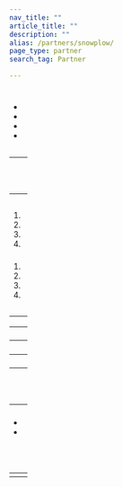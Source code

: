 ```yaml
---
nav_title: ""
article_title: ""
description: ""
alias: /partners/snowplow/
page_type: partner
search_tag: Partner

---
```


# 

>  



## 

 
- 
- 
- 
- 



## 

|  |  |
| ----------- | ----------- |
|  |  |
|  |  |
|  |  <br><br>  |
|  |   |


## 

### 
 

### 
 

## 

###  

#### 

1. 
2. 
3. 
4. 

#### 

 

###  



1. 
2. 
3. 
4. 

## 

### 



|  |  |
| --------- | ----------- |
|  |  |
|  |  |
|  |  |


### 



|  |  |
| --------- | ----------- |
|  |   |
|  |  |
|  |   |
|  |    |


### 

#### 

 

|  |  |
| --------- | ----------- |
|  |  |
|  |  <br><br>|
| | |
|  |  |


### 

 


- 
- 
<br><br>

|  |  |
| --------- | ----------- |
|  |  |



